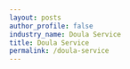 ```yaml
---
layout: posts 
author_profile: false 
industry_name: Doula Service
title: Doula Service
permalink: /doula-service
---
```

